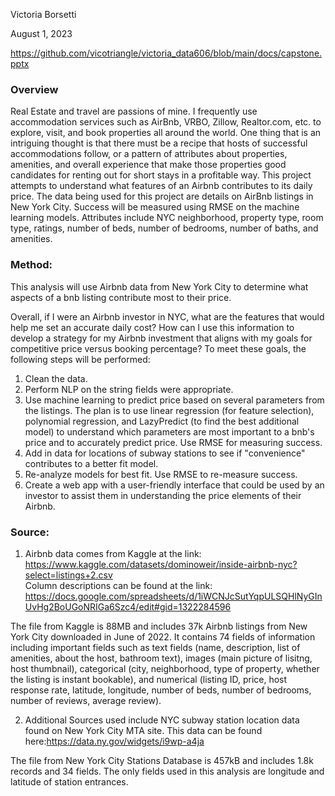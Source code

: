 Victoria Borsetti

August 1, 2023

https://github.com/vicotriangle/victoria_data606/blob/main/docs/capstone.pptx

### Overview
Real Estate and travel are passions of mine. I frequently use accommodation services such as AirBnb, VRBO, Zillow, Realtor.com, etc. to explore, visit, and book properties all around the world. One thing that is an intriguing thought is that there must be a recipe that hosts of successful accommodations follow, or a pattern of attributes about properties, amenities, and overall experience that make those properties good candidates for renting out for short stays in a profitable way. This project attempts to understand what features of an Airbnb contributes to its daily price. The data being used for this project are details on AirBnb listings in New York City. Success will be measured using RMSE on the machine learning models. Attributes include NYC neighborhood, property type, room type, ratings, number of beds, number of bedrooms, number of baths, and amenities.

### Method:
This analysis will use Airbnb data from New York City to determine what aspects of a bnb listing contribute most to their price.

Overall, if I were an Airbnb investor in NYC, what are the features that would help me set an accurate daily cost? How can I use this information to develop a strategy for my Airbnb investment that aligns with my goals for competitive price versus booking percentage?
To meet these goals, the following steps will be performed:
1. Clean the data.
2. Perform NLP on the string fields were appropriate.
3. Use machine learning to predict price based on several parameters from the listings. The plan is to use linear regression (for feature selection), polynomial regression, and LazyPredict (to find the best additional model) to understand which parameters are most important to a bnb's price and to accurately predict price. Use RMSE for measuring success.
5. Add in data for locations of subway stations to see if "convenience" contributes to a better fit model.
6. Re-analyze models for best fit. Use RMSE to re-measure success.
7. Create a web app with a user-friendly interface that could be used by an investor to assist them in understanding the price elements of their Airbnb.

### Source:
1. Airbnb data comes from Kaggle at the link: https://www.kaggle.com/datasets/dominoweir/inside-airbnb-nyc?select=listings+2.csv  
Column descriptions can be found at the link: https://docs.google.com/spreadsheets/d/1iWCNJcSutYqpULSQHlNyGInUvHg2BoUGoNRIGa6Szc4/edit#gid=1322284596

The file from Kaggle is 88MB and includes 37k Airbnb listings from New York City downloaded in June of 2022. It contains 74 fields of information including important fields such as text fields (name, description, list of amenities, about the host, bathroom text), images (main picture of lisitng, host thumbnail), categorical (city, neighborhood, type of property, whether the listing is instant bookable), and numerical (listing ID, price, host response rate, latitude, longitude, number of beds, number of bedrooms, number of reviews, average review).

2. Additional Sources used include NYC subway station location data found on New York City MTA site. This data can be found here:https://data.ny.gov/widgets/i9wp-a4ja

The file from New York City Stations Database is 457kB and includes 1.8k records and 34 fields. The only fields used in this analysis are longitude and latitude of station entrances.
